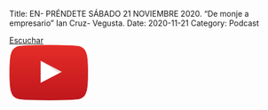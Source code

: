 Title: EN- PRÉNDETE SÁBADO 21 NOVIEMBRE 2020. “De monje a empresario” Ian Cruz- Vegusta.
Date: 2020-11-21
Category: Podcast

<a href="https://s.danilorca.com/2020-11-21.mp3" type="audio/mpeg">
Escuchar<br/>
<img style="height:100px;" src="images/play.png">
</a>
